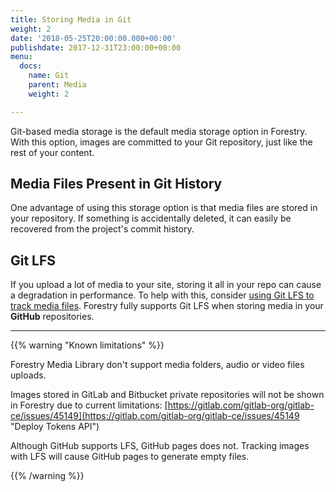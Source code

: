 ```yaml
---
title: Storing Media in Git
weight: 2
date: '2018-05-25T20:00:00.000+00:00'
publishdate: 2017-12-31T23:00:00+00:00
menu:
  docs:
    name: Git
    parent: Media
    weight: 2

---
```

Git-based media storage is the default media storage option in Forestry. With this option, images are committed to your Git repository, just like the rest of your content.

## Media Files Present in Git History

One advantage of using this storage option is that media files are stored in your repository. If something is accidentally deleted, it can easily be recovered from the project's commit history.

## Git LFS

If you upload a lot of media to your site, storing it all in your repo can cause a degradation in performance. To help with this, consider [using Git LFS to track media files](https://forestry.io/blog/versioning-large-files-with-git-lfs/). Forestry fully supports Git LFS when storing media in your **GitHub** repositories.

***

{{% warning "Known limitations" %}}

Forestry Media Library don't support media folders, audio or video files uploads.

Images stored in GitLab and Bitbucket private repositories will not be shown in Forestry due to current limitations: [https://gitlab.com/gitlab-org/gitlab-ce/issues/45149](https://gitlab.com/gitlab-org/gitlab-ce/issues/45149 "Deploy Tokens API")

Although GitHub supports LFS, GitHub pages does not. Tracking images with LFS will cause GitHub pages to generate empty files.

{{% /warning %}}